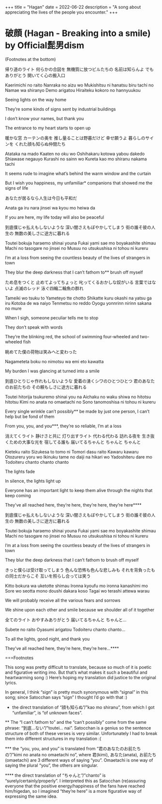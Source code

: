+++
title = "Hagan"
date = 2022-06-22
description = "A song about appreciating the lives of the people you encounter."
+++

# 破顔 (Hagan - Breaking into a smile) by Official髭男dism

(Footnotes at the bottom)

帰り道のライト 何らかの合図を 無機質に放つビルたちの 名前は知らんよ でもありがとう 開いてく心の搬入口

Kaerimichi no raito Nanraka no aizu wo Mukishitsu ni hanatsu biru tachi no Namae wa shiranyo Demo arigatou Hiraiteku kokoro no hannyuukou

Seeing lights on the way home

They’re some kinds of signs sent by industrial buildings

I don’t know your names, but thank you

The entrance to my heart starts to open up


暖かな窓 カーテンの奥を 推し量ることは野暮だけど 幸せ願うよ 暮らしのサインを くれた顔も知らぬ仲間たち


Atataka na mado Kaaten no oku wo Oshihakaru kotowa yabou dakedo Shiawase negauyo Kurashi no sainn wo Kureta kao mo shiranu nakama tachi


It seems rude to imagine what’s behind the warm window and the curtain

But I wish you happiness, my unfamiliar* companions that showed me the signs of life


あなたが居るなら人生は今日も平和だ


Anata ga iru nara jinsei wa kyou mo heiwa da


If you are here, my life today will also be peaceful


到底僕じゃ払えもしないような 深い闇さえもぼやかしてしまう 街の誰そ彼の人生の 無数の美しさに途方に暮れる


Toutei bokuja haraemo shinai youna Fukai yami sae mo boyakashite shimau Machi no tasogare no jinsei no Musuu no utsukushisa ni tohou ni kureru


I’m at a loss from seeing the countless beauty of the lives of strangers in town

They blur the deep darkness that I can’t fathom to** brush off myself


ため息をつくと 止めてよってちょっと 叱ってくるおかしな奴がいる 言葉ではないよ 点滅のレッド 泳ぐ四輪二輪魚の群れ


Tameiki wo tsuku to Yameteyo tte chotto Shikatte kuru okashi na yatsu ga iru Kotoba de wa naiyo Tenmetsu no reddo Oyogu yonnrinn nirinn sakana no mure


When I sigh, someone peculiar tells me to stop

They don’t speak with words

They’re the blinking red, the school of swimming four-wheeled and two-wheeled fish


眺めてた僕の荷物は笑みへと変わった


Nagameteta boku no nimotsu wa emi eto kawatta


My burden I was glancing at turned into a smile


到底ひとりじゃ作れもしないような 愛着の湧くシワのひとつひとつ 君のあなたのお前たちの その頼もしさに途方に暮れる


Toutei hitorija tsukuremo shinai you na Aichaku no waku shiwa no hitotsu hitotsu Kimi no anata no omaetachi no Sono tanomoshisa ni tohou ni kureru


Every single wrinkle can’t possibly** be made by just one person, I can’t help but be fond of them

From you, you, and you***, they’re so reliable, I’m at a loss


消えてくライト 静けさと共に 灯り出すライト 代わる代わる 訪れる夜を 生き抜くための大事な光を 宿してる誰も 届いてるちゃんと ちゃんと ちゃんと


Kieteku raito Sizukesa to tomo ni Tomori dasu raito Kawaru kawaru Otozureru yoru wo Ikinuku tame no daiji na hikari wo Yadoshiteru dare mo Todoiteru chanto chanto chanto


The lights fade

In silence, the lights light up

Everyone has an important light to keep them alive through the nights that keep coming

They’ve all reached here, they’re here, they’re here, they’re here****


到底僕じゃ払えもしないような 深い闇さえもぼやかしてしまう 街の誰そ彼の人生の 無数の美しさに途方に暮れる


Toutei bokuja haraemo shinai youna Fukai yami sae mo boyakashite shimau Machi no tasogare no jinsei no Musuu no utsukushisa ni tohou ni kureru


I’m at a loss from seeing the countless beauty of the lives of strangers in town

They blur the deep darkness that I can’t fathom to brush off myself


きっと僕らは受け取ってしまう 色んな恐怖も色んな悲しみも それを背負ったもの同士だからこそ 互いを照らし合っては笑う


Kitto bokura wa uketotte shimau Ironna kyoufu mo ironna kanashimi mo Sore wo seotta mono doushi dakara koso Tagai wo terashi attewa warau


We will probably receive all the various fears and sorrows

We shine upon each other and smile because we shoulder all of it together


全てのライト おやすみありがとう 届いてるちゃんと ちゃんと...


Subete no raito Oyasumi arigatou Todoiteru chanto chanto…


To all the lights, good night, and thank you

They’ve all reached here, they’re here, they’re here…****


===Footnotes


This song was pretty difficult to translate, because so much of it is poetic and figurative writing imo. But that’s what makes it such a beautiful and heartwarming song :) Here’s hoping my translation did justice to the original lyrics.


In general, I think “sign” is pretty much synonymous with “signal” in this song; since Satocchan says “sign” I thought I’d go with that :)


* the direct translation of “顔も知らぬ”/”kao mo shiranu”, from which I got “unfamiliar”, is “of unknown faces”.

** The “I can’t fathom to” and the “can’t possibly” come from the same phrase: “到底...ない”/”toutei… nai”. Satocchan is a genius so the sentence structure of both of these verses is very similar. Unfortunately I had to break them into different structures in my translation :(

*** the “you, you, and you” is translated from “君のあなたのお前たちの”/”kimi no anata no omaetachi no”, where 君(kimi), あなた(anata), お前たち(omaetachi) are 3 different ways of saying “you”. Omaetachi is one way of saying the plural “you”, the others are singular.

**** the direct translation of “ちゃんと”/”chanto” is “surely/certainly/properly”. I interpreted this as Satocchan (re)assuring everyone that the positive energy/happiness of the fans have reached him/higedan, so I imagined “they’re here” is a more figurative way of expressing the same idea.
